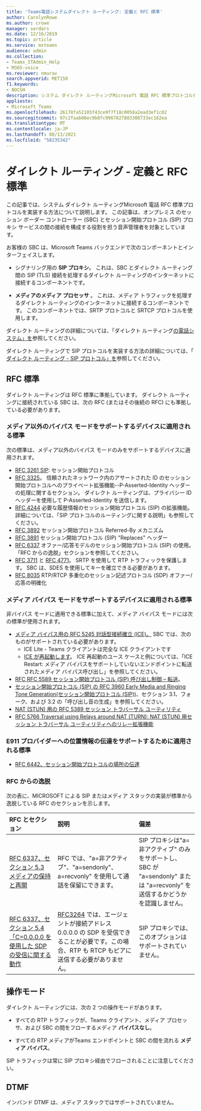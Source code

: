 ```yaml
---
title: 'Teams電話システムダイレクト ルーティング: 定義と RFC 標準'
author: CarolynRowe
ms.author: crowe
manager: serdars
ms.date: 12/16/2019
ms.topic: article
ms.service: msteams
audience: admin
ms.collection:
- Teams_ITAdmin_Help
- M365-voice
ms.reviewer: nmurav
search.appverid: MET150
f1.keywords:
- NOCSH
description: システム ダイレクト ルーティングMicrosoft 電話 RFC 標準プロトコルを実装する方法。
appliesto:
- Microsoft Teams
ms.openlocfilehash: 26178fa52105f43ce9f7f18c0058a2ead3ef1c02
ms.sourcegitcommit: 97c2faab08ec9b8fc9967827883308733ec162ea
ms.translationtype: MT
ms.contentlocale: ja-JP
ms.lasthandoff: 08/13/2021
ms.locfileid: "58235342"
---
```

# <a name="direct-routing---definitions-and-rfc-standards"></a>ダイレクト ルーティング - 定義と RFC 標準

この記事では、システム ダイレクト ルーティングMicrosoft 電話 RFC 標準プロトコルを実装する方法について説明します。 この記事は、オンプレミス のセッション ボーダー コントローラー (SBC) とセッション開始プロトコル (SIP) プロキシ サービスの間の接続を構成する役割を担う音声管理者を対象としています。

お客様の SBC は、Microsoft Teams バックエンドで次のコンポーネントとインターフェイスします。 

- シグナリング用の **SIP プロキシ**。 これは、SBC とダイレクト ルーティング間の SIP (TLS) 接続を処理するダイレクト ルーティングのインターネットに接続するコンポーネントです。

- **メディアのメディア プロセッサ** 。 これは、メディア トラフィックを処理するダイレクト ルーティングのインターネットに接続するコンポーネントです。 このコンポーネントでは、SRTP プロトコルと SRTCP プロトコルを使用します。


ダイレクト ルーティングの詳細については、「ダイレクト ルーティング[の電話システム」を](direct-routing-landing-page.md)参照してください。

ダイレクト ルーティングで SIP プロトコルを実装する方法の詳細については、「 [ダイレクト ルーティング - SIP プロトコル」を](direct-routing-protocols-sip.md)参照してください。

## <a name="rfc-standards"></a>RFC 標準

ダイレクト ルーティングは RFC 標準に準拠しています。  ダイレクト ルーティングに接続されている SBC は、次の RFC (またはその後続の RFC) にも準拠している必要があります。 

### <a name="standards-applicable-to-devices-that-support-non-media-bypass-mode"></a>メディア以外のバイパス モードをサポートするデバイスに適用される標準 

次の標準は、メディア以外のバイパス モードのみをサポートするデバイスに適用されます。

- [RFC 3261 SIP](https://tools.ietf.org/html/rfc3261): セッション開始プロトコル
- [RFC 3325](https://www.ietf.org/rfc/rfc3325)。 信頼されたネットワーク内のアサートされた ID のセッション開始プロトコルへのプライベート拡張機能--P-Asserted-Identity ヘッダーの処理に関するセクション。 ダイレクト ルーティングは、プライバシー ID ヘッダーを使用して P-Asserted-Identity を送信します。 
- [RFC 4244](https://www.ietf.org/rfc/rfc4244.txt) 必要な履歴情報のセッション開始プロトコル (SIP) の拡張機能。 詳細については、「SIP プロトコルのルーティングに関する説明」も参照してください。
- [RFC 3892](https://www.ietf.org/rfc/rfc3892.txt) セッション開始プロトコル Referred-By メカニズム
- [RFC 3891](https://www.ietf.org/rfc/rfc3891.txt) セッション開始プロトコル (SIP) "Replaces" ヘッダー 
- [RFC 6337](https://tools.ietf.org/html/rfc6337) オファー/応答モデルのセッション開始プロトコル (SIP) の使用。
  「RFC からの逸脱」セクションを参照してください。
- [RFC 3711](https://tools.ietf.org/html/rfc3711) と [RFC 4771](https://tools.ietf.org/html/rfc4771)。 SRTP を使用して RTP トラフィックを保護します。 SBC は、SDES を使用してキーを確立できる必要があります。 
- [RFC 8035](https://www.ietf.org/rfc/rfc8035.txt) RTP/RTCP 多重化のセッション記述プロトコル (SDP) オファー/応答の明確化

### <a name="standards-applicable-to-devices-that-support-media-bypass-mode"></a>メディア バイパス モードをサポートするデバイスに適用される標準

非バイパス モードに適用できる標準に加えて、メディア バイパス モードには次の標準が使用されます。

- [メディア バイパス用の RFC 5245 対話型接続確立 (ICE)。](https://tools.ietf.org/html/rfc5245)  SBC では、次のものがサポートされている必要があります。
  - ICE Lite - Teams クライアントは完全な ICE クライアントです
  - [ICE が再起動します](https://tools.ietf.org/html/rfc5245#section-9.1.1.1)。 ICE 再起動のユース ケースと例については、「ICE Restart: メディア バイパスをサポートしていないエンドポイントに転送されたメディア バイパス呼び出し」を参照してください。   
- [RFC RFC 5589 セッション開始プロトコル (SIP) 呼び出し制御 – 転送](https://tools.ietf.org/html/rfc5589)。 
- [セッション開始プロトコル (SIP) の RFC 3960 Early Media and Ringing Tone Generation(セッション開始プロトコル (SIP))](https://tools.ietf.org/html/rfc3960)、セクション 3.1、フォーク、および 3.2 の「呼び出し音の生成」を参照してください。 
- [NAT (STUN) 用の RFC 5389 セッション トラバーサル ユーティリティ](https://tools.ietf.org/html/rfc5389)
- [RFC 5766 Traversal using Relays around NAT (TURN): NAT (STUN) 用セッション トラバーサル ユーティリティへのリレー拡張機能](https://tools.ietf.org/html/rfc5766)

### <a name="standards-applicable-to-support-conveying-location-information-to-e911-providers"></a>E911 プロバイダーへの位置情報の伝達をサポートするために適用される標準

- [RFC 6442、セッション開始プロトコルの場所の伝達](https://tools.ietf.org/html/rfc6442)

### <a name="deviations-from-the-rfcs"></a>RFC からの逸脱

次の表に、MICROSOFT による SIP またはメディア スタックの実装が標準から逸脱している RFC のセクションを示します。

| RFC とセクション | 説明 | 偏差 |
| :---------------------  |:---------------------- |:-----------------------|
| [RFC 6337、セクション 5.3 メディアの保持と再開](https://tools.ietf.org/html/rfc6337#section-5.3) | RFC では、"a=非アクティブ"、"a=sendonly"、a=recvonly" を使用して通話を保留にできます。 |SIP プロキシは"a=非アクティブ" のみをサポートし、SBC が "a=sendonly" または "a=recvonly" を送信するかどうかを認識しません。
| [RFC 6337、セクション 5.4 「C=0.0.0.0 を使用した SDP の受信に関する動作](https://tools.ietf.org/html/rfc6337#section-5.4) | [RFC3264](https://tools.ietf.org/html/rfc3264) では、エージェントが接続アドレス 0.0.0.0 の SDP を受信できることが必要です。この場合、RTP も RTCP もピアに送信する必要がありません。 | SIP プロキシでは、このオプションはサポートされていません。 |

## <a name="operational-modes"></a>操作モード

ダイレクト ルーティングには、次の 2 つの操作モードがあります。

- すべての RTP トラフィックが、Teams クライアント、メディア プロセッサ、および SBC の間をフローするメディア **バイパスなし**。  

- すべての RTP メディアがTeams エンドポイントと SBC の間を流れる **メディア バイパス**。 

SIP トラフィックは常に SIP プロキシ経由でフローされることに注意してください。 

## <a name="dtmf"></a>DTMF
インバンド DTMF は、メディア スタックではサポートされていません。

